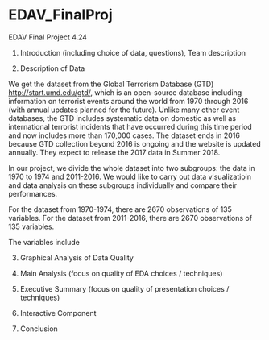 # EDAV_FinalProj
EDAV Final Project 4.24

1. Introduction (including choice of data, questions), Team description

2. Description of Data

We get the dataset from the Global Terrorism Database (GTD) http://start.umd.edu/gtd/, which is an open-source database including information on terrorist events around the world from 1970 through 2016 (with annual updates planned for the future). Unlike many other event databases, the GTD includes systematic data on domestic as well as international terrorist incidents that have occurred during this time period and now includes more than 170,000 cases. The dataset ends in 2016 because GTD collection beyond 2016 is ongoing and the website is updated annually. They expect to release the 2017 data in Summer 2018. 

In our project, we divide the whole dataset into two subgroups: the data in 1970 to 1974 and 2011-2016. We would like to carry out data visualizatioin and data analysis on these subgroups individually and compare their performances.

For the dataset from 1970-1974, there are 2670 observations of 135 variables. For the dataset from 2011-2016, there are 2670 observations of 135 variables.

The variables include

3. Graphical Analysis of Data Quality

4. Main Analysis (focus on quality of EDA choices / techniques)


5. Executive Summary (focus on quality of presentation choices / techniques)


6. Interactive Component 

7. Conclusion
